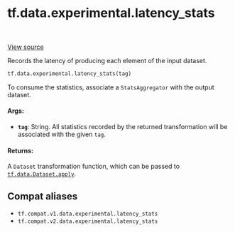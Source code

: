 <div itemscope itemtype="http://developers.google.com/ReferenceObject">
<meta itemprop="name" content="tf.data.experimental.latency_stats" />
<meta itemprop="path" content="Stable" />
</div>

# tf.data.experimental.latency_stats

<!-- Insert buttons and diff -->

<table class="tfo-notebook-buttons tfo-api" align="left">
</table>

<a target="_blank" href="/code/stable/tensorflow/python/data/experimental/ops/stats_ops.py">View source</a>



Records the latency of producing each element of the input dataset.

``` python
tf.data.experimental.latency_stats(tag)
```



<!-- Placeholder for "Used in" -->

To consume the statistics, associate a `StatsAggregator` with the output
dataset.

#### Args:


* <b>`tag`</b>: String. All statistics recorded by the returned transformation will
  be associated with the given `tag`.


#### Returns:

A `Dataset` transformation function, which can be passed to
<a href="../../../tf/data/Dataset.md#apply"><code>tf.data.Dataset.apply</code></a>.


## Compat aliases

* `tf.compat.v1.data.experimental.latency_stats`
* `tf.compat.v2.data.experimental.latency_stats`

